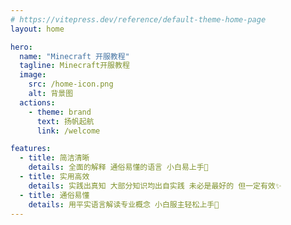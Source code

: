 ```yaml
---
# https://vitepress.dev/reference/default-theme-home-page
layout: home

hero:
  name: "Minecraft 开服教程"
  tagline: Minecraft开服教程
  image:
    src: /home-icon.png
    alt: 背景图
  actions:
    - theme: brand
      text: 扬帆起航
      link: /welcome

features:
  - title: 简洁清晰
    details: 全面的解释 通俗易懂的语言 小白易上手🐳
  - title: 实用高效
    details: 实践出真知 大部分知识均出自实践 未必是最好的 但一定有效✨
  - title: 通俗易懂
    details: 用平实语言解读专业概念 小白服主轻松上手🚀
---
```






